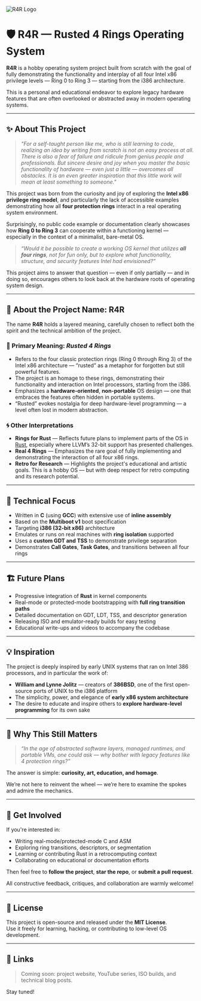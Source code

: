 ![R4R Logo](assets/logo.png)

# 🛡️ R4R — Rusted 4 Rings Operating System

**R4R** is a hobby operating system project built from scratch with the goal of fully demonstrating the functionality and interplay of all four Intel x86 privilege levels — Ring 0 to Ring 3 — starting from the i386 architecture.

This is a personal and educational endeavor to explore legacy hardware features that are often overlooked or abstracted away in modern operating systems.

---

## ✨ About This Project

> *"For a self-taught person like me, who is still learning to code, realizing an idea by writing from scratch is not an easy process at all. There is also a fear of failure and ridicule from genius people and professionals. But sincere desire and joy when you master the basic functionality of hardware — even just a little — overcomes all obstacles. It is an even greater inspiration that this little work will mean at least something to someone."*

This project was born from the curiosity and joy of exploring the **Intel x86 privilege ring model**, and particularly the lack of accessible examples demonstrating how all **four protection rings** interact in a real operating system environment.

Surprisingly, no public code example or documentation clearly showcases how **Ring 0 to Ring 3** can cooperate within a functioning kernel — especially in the context of a minimalist, bare-metal OS.

> *“Would it be possible to create a working OS kernel that utilizes **all four rings**, not for fun only, but to explore what functionality, structure, and security features Intel had envisioned?”*

This project aims to answer that question — even if only partially — and in doing so, encourages others to look back at the hardware roots of operating system design.

---

## 📛 About the Project Name: R4R

The name **R4R** holds a layered meaning, carefully chosen to reflect both the spirit and the technical ambition of the project.

### 🧷 Primary Meaning: *Rusted 4 Rings*

- Refers to the four classic protection rings (Ring 0 through Ring 3) of the Intel x86 architecture — “rusted” as a metaphor for forgotten but still powerful features.
- The project is an homage to these rings, demonstrating their functionality and interaction on Intel processors, starting from the i386.
- Emphasizes a **hardware-oriented**, **non-portable** OS design — one that embraces the features often hidden in portable systems.
- “Rusted” evokes nostalgia for deep hardware-level programming — a level often lost in modern abstraction.

### 🌀 Other Interpretations

- **Rings for Rust** — Reflects future plans to implement parts of the OS in [Rust](https://www.rust-lang.org/), especially where LLVM’s 32-bit support has presented challenges.
- **Real 4 Rings** — Emphasizes the rare goal of fully implementing and demonstrating the interaction of all four x86 rings.
- **Retro for Research** — Highlights the project's educational and artistic goals. This is a hobby OS — but with deep respect for retro computing and its research potential.

---

## 🔭 Technical Focus

- Written in **C** (using **GCC**) with extensive use of **inline assembly**
- Based on the **Multiboot v1** boot specification
- Targeting **i386 (32-bit x86)** architecture
- Emulates or runs on real machines with **ring isolation** supported
- Uses a **custom GDT and TSS** to demonstrate privilege separation
- Demonstrates **Call Gates**, **Task Gates**, and transitions between all four rings

---

## 🏗️ Future Plans

- Progressive integration of **Rust** in kernel components
- Real-mode or protected-mode bootstrapping with **full ring transition paths**
- Detailed documentation on GDT, LDT, TSS, and descriptor generation
- Releasing ISO and emulator-ready builds for easy testing
- Educational write-ups and videos to accompany the codebase

---

## 💡 Inspiration

The project is deeply inspired by early UNIX systems that ran on Intel 386 processors, and in particular the work of:

- **William and Lynne Jolitz** — creators of **386BSD**, one of the first open-source ports of UNIX to the i386 platform
- The simplicity, power, and elegance of **early x86 system architecture**
- The desire to educate and inspire others to **explore hardware-level programming** for its own sake

---

## 🧠 Why This Still Matters

> *“In the age of abstracted software layers, managed runtimes, and portable VMs, one could ask — why bother with legacy features like 4 protection rings?”*

The answer is simple: **curiosity, art, education, and homage**.

We’re not here to reinvent the wheel — we’re here to examine the spokes and admire the mechanics.

---

## 🤝 Get Involved

If you're interested in:

- Writing real-mode/protected-mode C and ASM
- Exploring ring transitions, descriptors, or segmentation
- Learning or contributing Rust in a retrocomputing context
- Collaborating on educational or documentation efforts

Then feel free to **follow the project**, **star the repo**, or **submit a pull request**.

All constructive feedback, critiques, and collaboration are warmly welcome!

---

## 📜 License

This project is open-source and released under the **MIT License**.  
Use it freely for learning, hacking, or contributing to low-level OS development.

---

## 🔗 Links

> Coming soon: project website, YouTube series, ISO builds, and technical blog posts.

Stay tuned!
